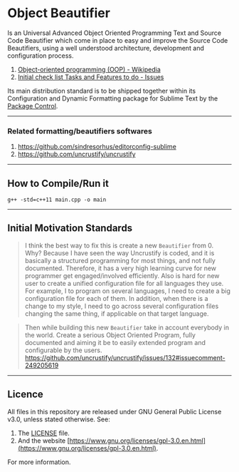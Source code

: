 
# Object Beautifier

Is an Universal Advanced Object Oriented Programming Text and Source Code Beautifier which come in 
place to easy and improve the Source Code Beautifiers, using a well understood architecture, development
and configuration process.

1. [Object-oriented programming (OOP) - Wikipedia](https://en.wikipedia.org/wiki/Object-oriented_programming)
1. [Initial check list Tasks and Features to do - Issues](https://github.com/evandrocoan/ObjectBeautifier/issues/1)

Its main distribution standard is to be shipped together within its Configuration and Dynamic
Formatting package for Sublime Text by the [Package Control](https://packagecontrol.io/).



___
### Related formatting/beautifiers softwares

1. https://github.com/sindresorhus/editorconfig-sublime
1. https://github.com/uncrustify/uncrustify



___
## How to Compile/Run it

```
g++ -std=c++11 main.cpp -o main
```



___
## Initial Motivation Standards

> I think the best way to fix this is create a new `Beautifier` from 0. Why? Because I have seen the way Uncrustify is coded, and it is basically a structured programming for most things, and not fully documented. Therefore, it has a very high learning curve for new programmer get engaged/involved efficiently. Also is hard for new user to create a unified configuration file for all languages they use. For example, I to program on several languages, I need to create a big configuration file for each of them. In addition, when there is a change to my style, I need to go across several configuration files changing the same thing, if applicable on that target language.

> Then while building this new `Beautifier` take in account everybody in the world. Create a serious Object Oriented Program, fully documented and aiming it be to easily extended program and configurable by the users.
https://github.com/uncrustify/uncrustify/issues/132#issuecomment-249205619



___
## Licence

All files in this repository are released under GNU General Public License v3.0, unless stated otherwise.
See:

1. The [LICENSE](LICENSE.TXT) file.
1. And the website [https://www.gnu.org/licenses/gpl-3.0.en.html](https://www.gnu.org/licenses/gpl-3.0.en.html).

For more information.

